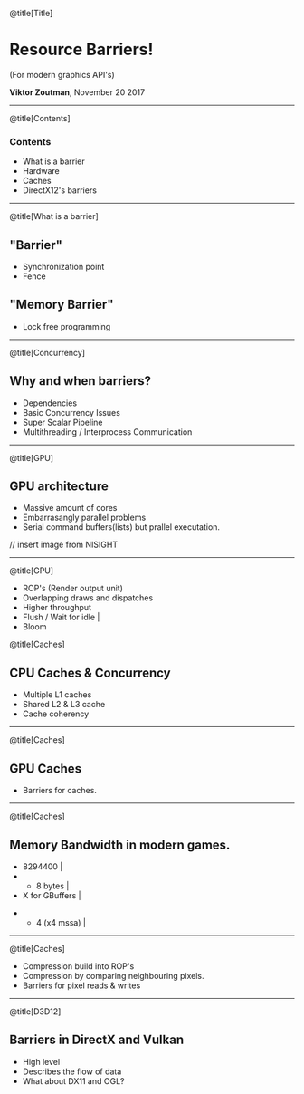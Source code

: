 @title[Title]

# Resource Barriers!

(For modern graphics API's)

<span class="primary"><strong>Viktor Zoutman</strong></span>, November 20 2017

---

@title[Contents]

### Contents 

- What is a barrier
- Hardware
- Caches
- DirectX12's barriers

---

@title[What is a barrier]

## "Barrier"
- Synchronization point
- Fence

## "Memory Barrier"
- Lock free programming
 
---

@title[Concurrency]

## Why and when barriers?

- Dependencies
- Basic Concurrency Issues
- Super Scalar Pipeline
- Multithreading / Interprocess Communication

---

@title[GPU]

## GPU architecture

- Massive amount of cores
- Embarrasangly parallel problems
- Serial command buffers(lists) but prallel executation.

// insert image from NISIGHT

---

@title[GPU]

- ROP's (Render output unit)
- Overlapping draws and dispatches 
- Higher throughput
- Flush / Wait for idle |
- Bloom

@title[Caches]

## CPU Caches & Concurrency

- Multiple L1 caches
- Shared L2 & L3 cache
- Cache coherency

---

@title[Caches]

## GPU Caches

- Barriers for caches.

---

@title[Caches]

## Memory Bandwidth in modern games.

- 8294400 |
- * 8 bytes |
- X for GBuffers |
* * 4 (x4 mssa) |

---

@title[Caches]

- Compression build into ROP's
- Compression by comparing neighbouring pixels.
- Barriers for pixel reads & writes

---

@title[D3D12]

## Barriers in DirectX and Vulkan

- High level
- Describes the flow of data
- What about DX11 and OGL?
